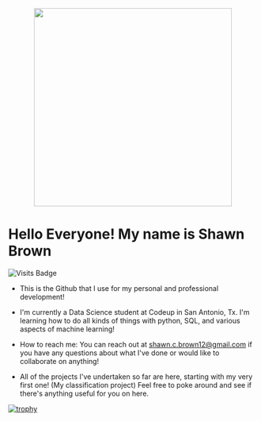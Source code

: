 <div id="header" align="center">
  <img src="https://media.giphy.com/media/xTiIzJSKB4l7xTouE8/giphy.gif" width="400"/>
</div>


# Hello Everyone! My name is Shawn Brown 

![Visits Badge](https://badges.pufler.dev/visits/https://github.com/shawn-brown12)


- This is the Github that I use for my personal and professional development! 

- I'm currently a Data Science student at Codeup in San Antonio, Tx. I'm learning how to do all kinds of things with python, SQL, and various aspects of machine learning!

- How to reach me: You can reach out at shawn.c.brown12@gmail.com if you have any questions about what I've done or would like to collaborate on anything!

- All of the projects I've undertaken so far are here, starting with my very first one! (My classification project) Feel free to poke around and see if there's anything useful for you on here.

[![trophy](https://github-profile-trophy.vercel.app/?username=shawn-brown12&theme=onedark&margin-w=15&margin-h=15)](https://github.com/ryo-ma/github-profile-trophy)


<!--
**shawn-brown12/shawn-brown12** is a ✨ _special_ ✨ repository because its `README.md` (this file) appears on your GitHub profile.

Here are some ideas to get you started:

- 🔭 I’m currently working on ...
- 🌱 I’m currently learning ...
- 👯 I’m looking to collaborate on ...
- 🤔 I’m looking for help with ...
- 💬 Ask me about ...
- 📫 How to reach me: ...
- 😄 Pronouns: ...
- ⚡ Fun fact: ...
-->
